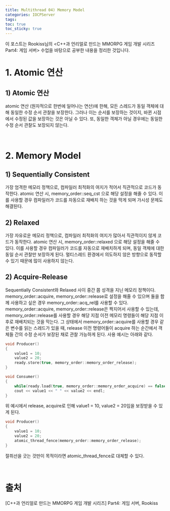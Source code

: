 ```yaml
---
title: Multithread 04) Memory Model
categories: IOCPServer
tags: 
toc: true
toc_sticky: true
---
```


이 포스트는 Rookiss님의 \<C++과 언리얼로 만드는 MMORPG 게임 개발 시리즈 Part4:  게임 서버> 수업을 바탕으로 공부한 내용을 정리한 것입니다. 

# **1. Atomic 연산**

## **1) Atomic 연산**

atomic 연산 (원자적으로 한번에 일어나는 연산)에 한해, 모든 스레드가 동일 객체에 대해 동일한 수정 순서 관찰을 보장한다. 그러나 이는 순서를 보장하는 것이지, 바뀐 시점에서 수정된 값을 보장하는 것은 아닐 수 있다. 또, 동일한 객체가 아닐 경우에는 동일한 수정 순서 관찰도 보장되지 않는다. 

<br/> 

# **2. Memory Model**

## **1) Sequentially Consistent**

가장 엄격한 메모리 정책으로, 컴파일러 최적화의 여지가 적어서 직관적으로 코드가 동작한다. atomic 연산 시, memory_order::seq_cst 으로 해당 설정을 해줄 수 있다. 이를 사용할 경우 컴파일러가 코드를 자동으로 재배치 하는 것을 막게 되며 가시성 문제도 해결된다. 

## **2) Relaxed**

가장 자유로운 메모리 정책으로, 컴파일러 최적화의 여지가 많아서 직관적이지 않게 코드가 동작한다. atomic 연산 시, memory_order::relaxed 으로 해당 설정을 해줄 수 있다. 이를 사용할 경우 컴파일러가 코드를 자동으로 재배치하게 되며, 동일 객체에 대한 동일 순서 관찰만 보장하게 된다. 멀티스레드 환경에서 의도하지 않은 방향으로 동작할 수 있기 때문에 많이 사용하지 않는다.


## **2) Acquire-Release**

Sequentially Consistent와 Relaxed 사이 중간 쯤 성격을 지닌 메모리 정책이다. memory_order::acquire, memory_order::release로 설정을 해줄 수 있으며 둘을 함께 사용하고 싶은 경우 memory_order::acq_rel를 사용할 수 있다. memory_order::acquire, memory_order::release은 짝지어서 사용할 수 있는데, memory_order::release를 사용할 경우 해당 지점 이전 메모리 명령들이 해당 지점 이후로 재배치되는 것을 막는다. 그 상태에서 memory_order::acquire를 사용할 경우 같은 변수를 읽는 스레드가 있을 때, release 이전 명령어들이 acquire 하는 순간에서 객체들 간의 수정 순서가 보장된 채로 관찰 가능하게 된다. 사용 예시는 아래와 같다. 

```c++
void Producer()
{
    value1 = 10;
    value2 = 20;
    ready.store(true, memory_order::memory_order_release);
}

void Consumer()
{
    while(ready.load(true, memory_order::memory_order_acquire) == false);
    cout << value1 << " " << value2 << endl;
}
```
위 예시에서 release, acquire로 인해 value1 = 10, value2 = 20임을 보장받을 수 있게 된다. 

```c++
void Producer()
{
    value1 = 10;
    value2 = 20;
    atomic_thread_fence(memory_order::memory_order_release);
}
```
절취선을 긋는 것만이 목적이라면 atomic_thread_fence로 대체할 수 있다. 

<br/>

# **출처**

[C++과 언리얼로 만드는 MMORPG 게임 개발 시리즈] Part4: 게임 서버, Rookiss
